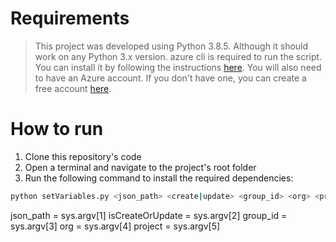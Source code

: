# Requirements

> This project was developed using Python 3.8.5. Although it should work on any Python 3.x version.
> azure cli is required to run the script. You can install it by following the instructions [here](https://learn.microsoft.com/en-us/cli/azure/install-azure-cli#install).
> You will also need to have an Azure account. If you don't have one, you can create a free account [here](https://azure.microsoft.com/en-us/free/).

# How to run

1. Clone this repository's code
2. Open a terminal and navigate to the project's root folder
3. Run the following command to install the required dependencies:

```bash
python setVariables.py <json_path> <create|update> <group_id> <org> <project>
```

json_path = sys.argv[1]
isCreateOrUpdate = sys.argv[2]
group_id = sys.argv[3]
org = sys.argv[4]
project = sys.argv[5]
